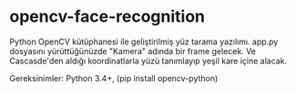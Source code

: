 # opencv-face-recognition
Python OpenCV kütüphanesi ile geliştirilmiş yüz tarama yazılımı.
app.py dosyasını yürüttüğünüzde "Kamera" adında bir frame gelecek. Ve Cascasde'den aldığı koordinatlarla yüzü tanımlayıp yeşil kare içine alacak.

Gereksinimler:
Python 3.4+, (pip install opencv-python)
